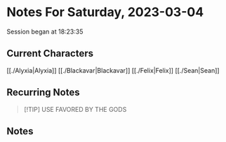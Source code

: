 # Notes For Saturday, 2023-03-04
Session began at 18:23:35
## Current Characters
[[./Alyxia|Alyxia]]
[[./Blackavar|Blackavar]]
[[./Felix|Felix]]
[[./Sean|Sean]]
## Recurring Notes
>[!TIP] USE FAVORED BY THE GODS
## Notes
